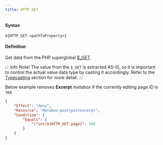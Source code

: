 ```yaml
---
title: HTTP_GET
---
```


#### Syntax

`${HTTP_GET.<pathToProperty>}`

#### Definition

Get data from the PHP superglobal [$_GET](http://php.net/manual/en/reserved.variables.get.php).

::: info Note!
The value from the `$_GET` is extracted AS-IS, so it is important to control the actual value data type by casting it accordingly. Refer to the [Typecasting](/advanced/access-policy/typecast/) section for more detail.
:::

Below example removes **Excerpt** _metabox_ if the currently editing page ID is `369`.

```json
{
    "Effect": "deny",
    "Resource": "Metabox:post|postexcerpt",
    "Condition": {
        "Equals": {
            "(*int)${HTTP_GET.page}": 369
        }
    }
}
```